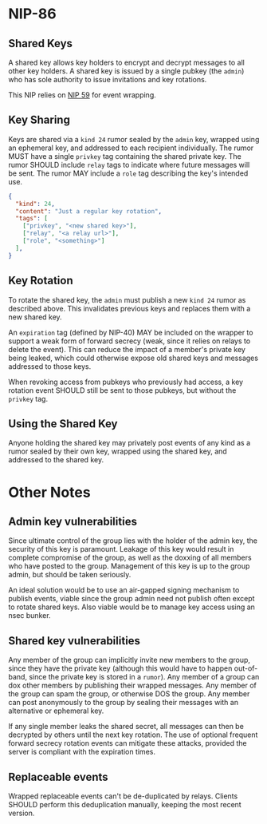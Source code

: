 NIP-86
=======

Shared Keys
-----------

A shared key allows key holders to encrypt and decrypt messages to all other key holders. A shared key is issued by a single pubkey (the `admin`) who has sole authority to issue invitations and key rotations.

This NIP relies on [NIP 59](./59.md) for event wrapping.

## Key Sharing

Keys are shared via a `kind 24` rumor sealed by the `admin` key, wrapped using an ephemeral key, and addressed to each recipient individually. The rumor MUST have a single `privkey` tag containing the shared private key. The rumor SHOULD include `relay` tags to indicate where future messages will be sent. The rumor MAY include a `role` tag describing the key's intended use.

```json
{
  "kind": 24,
  "content": "Just a regular key rotation",
  "tags": [
    ["privkey", "<new shared key>"],
    ["relay", "<a relay url>"],
    ["role", "<something>"]
  ],
}
```

## Key Rotation

To rotate the shared key, the `admin` must publish a new `kind 24` rumor as described above. This invalidates previous keys and replaces them with a new shared key.

An `expiration` tag (defined by NIP-40) MAY be included on the wrapper to support a weak form of forward secrecy (weak, since it relies on relays to delete the event). This can reduce the impact of a member's private key being leaked, which could otherwise expose old shared keys and messages addressed to those keys.

When revoking access from pubkeys who previously had access, a key rotation event SHOULD still be sent to those pubkeys, but without the `privkey` tag.

## Using the Shared Key

Anyone holding the shared key may privately post events of any kind as a rumor sealed by their own key, wrapped using the shared key, and addressed to the shared key.

# Other Notes

## Admin key vulnerabilities

Since ultimate control of the group lies with the holder of the admin key, the security of this key is paramount. Leakage of this key would result in complete compromise of the group, as well as the doxxing of all members who have posted to the group. Management of this key is up to the group admin, but should be taken seriously.

An ideal solution would be to use an air-gapped signing mechanism to publish events, viable since the group admin need not publish often except to rotate shared keys. Also viable would be to manage key access using an nsec bunker.

## Shared key vulnerabilities

Any member of the group can implicitly invite new members to the group, since they have the private key (although this would have to happen out-of-band, since the private key is stored in a `rumor`). Any member of a group can dox other members by publishing their wrapped messages. Any member of the group can spam the group, or otherwise DOS the group. Any member can post anonymously to the group by sealing their messages with an alternative or ephemeral key.

If any single member leaks the shared secret, all messages can then be decrypted by others until the next key rotation. The use of optional frequent forward secrecy rotation events can mitigate these attacks, provided the server is compliant with the expiration times.

## Replaceable events

Wrapped replaceable events can't be de-duplicated by relays. Clients SHOULD perform this deduplication manually, keeping the most recent version.

